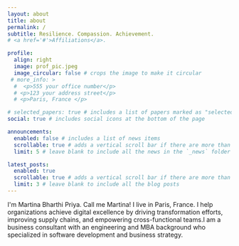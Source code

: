```yaml
---
layout: about
title: about
permalink: /
subtitle: Resilience. Compassion. Achievement.
# <a href='#'>Affiliations</a>.

profile:
  align: right
  image: prof_pic.jpeg
  image_circular: false # crops the image to make it circular
 # more_info: >
  #  <p>555 your office number</p>
  # <p>123 your address street</p>
  # <p>Paris, France </p>

# selected_papers: true # includes a list of papers marked as "selected={true}"
social: true # includes social icons at the bottom of the page

announcements:
  enabled: false # includes a list of news items
  scrollable: true # adds a vertical scroll bar if there are more than 3 news items
  limit: 5 # leave blank to include all the news in the `_news` folder

latest_posts:
  enabled: true
  scrollable: true # adds a vertical scroll bar if there are more than 3 new posts items
  limit: 3 # leave blank to include all the blog posts
---
```




I'm Martina Bharthi Priya. Call me Martina! I live in Paris, France. I help organizations achieve digital excellence by driving transformation efforts, improving supply chains, and empowering cross-functional teams.I am a business consultant with an engineering and MBA background who specialized in software development and business strategy.
